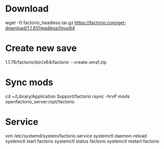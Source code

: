 
# Download
wget -O factorio_headless.tar.gz https://factorio.com/get-download/1.1.61/headless/linux64

# Create new save

1.1.76/factorio/bin/x64/factorio --create omsf.zip

# Sync mods

cd ~/Library/Application Support/factorio
rsync -hrvP mods openfactorio_server:/opt/factorio

# Service

vim /etc/systemd/system/factorio.service
systemctl daemon-reload
systemctl start factorio
systemctl status factorio
systemctl restart factorio
